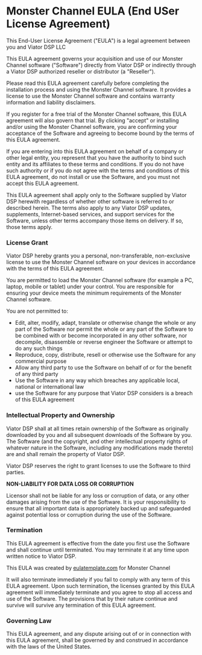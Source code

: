 # Monster Channel EULA (End USer License Agreement)

This End-User License Agreement ("EULA") is a legal agreement between you and Viator DSP LLC

This EULA agreement governs your acquisition and use of our Monster Channel software ("Software") directly from Viator DSP or indirectly through a Viator DSP authorized reseller or distributor (a "Reseller").

Please read this EULA agreement carefully before completing the installation process and using the Monster Channel software. It provides a license to use the Monster Channel software and contains warranty information and liability disclaimers.

If you register for a free trial of the Monster Channel software, this EULA agreement will also govern that trial. By clicking "accept" or installing and/or using the Monster Channel software, you are confirming your acceptance of the Software and agreeing to become bound by the terms of this EULA agreement.

If you are entering into this EULA agreement on behalf of a company or other legal entity, you represent that you have the authority to bind such entity and its affiliates to these terms and conditions. If you do not have such authority or if you do not agree with the terms and conditions of this EULA agreement, do not install or use the Software, and you must not accept this EULA agreement.

This EULA agreement shall apply only to the Software supplied by Viator DSP herewith regardless of whether other software is referred to or described herein. The terms also apply to any Viator DSP updates, supplements, Internet-based services, and support services for the Software, unless other terms accompany those items on delivery. If so, those terms apply.
### License Grant

Viator DSP hereby grants you a personal, non-transferable, non-exclusive license to use the Monster Channel software on your devices in accordance with the terms of this EULA agreement.

You are permitted to load the Monster Channel software (for example a PC, laptop, mobile or tablet) under your control. You are responsible for ensuring your device meets the minimum requirements of the Monster Channel software.

You are not permitted to:

- Edit, alter, modify, adapt, translate or otherwise change the whole or any part of the Software nor permit the whole or any part of the Software to be combined with or become incorporated in any other software, nor decompile, disassemble or reverse engineer the Software or attempt to do any such things
- Reproduce, copy, distribute, resell or otherwise use the Software for any commercial purpose
- Allow any third party to use the Software on behalf of or for the benefit of any third party
- Use the Software in any way which breaches any applicable local, national or international law
- use the Software for any purpose that Viator DSP considers is a breach of this EULA agreement
### Intellectual Property and Ownership

Viator DSP shall at all times retain ownership of the Software as originally downloaded by you and all subsequent downloads of the Software by you. The Software (and the copyright, and other intellectual property rights of whatever nature in the Software, including any modifications made thereto) are and shall remain the property of Viator DSP.

Viator DSP reserves the right to grant licenses to use the Software to third parties.

**NON-LIABILITY FOR DATA LOSS OR CORRUPTION**

Licensor shall not be liable for any loss or corruption of data, or any other damages arising from the use of the Software. It is your responsibility to ensure that all important data is appropriately backed up and safeguarded against potential loss or corruption during the use of the Software.
### Termination

This EULA agreement is effective from the date you first use the Software and shall continue until terminated. You may terminate it at any time upon written notice to Viator DSP.

This EULA was created by [eulatemplate.com](http://eulatemplate.com/) for Monster Channel

It will also terminate immediately if you fail to comply with any term of this EULA agreement. Upon such termination, the licenses granted by this EULA agreement will immediately terminate and you agree to stop all access and use of the Software. The provisions that by their nature continue and survive will survive any termination of this EULA agreement.
### Governing Law

This EULA agreement, and any dispute arising out of or in connection with this EULA agreement, shall be governed by and construed in accordance with the laws of the United States.